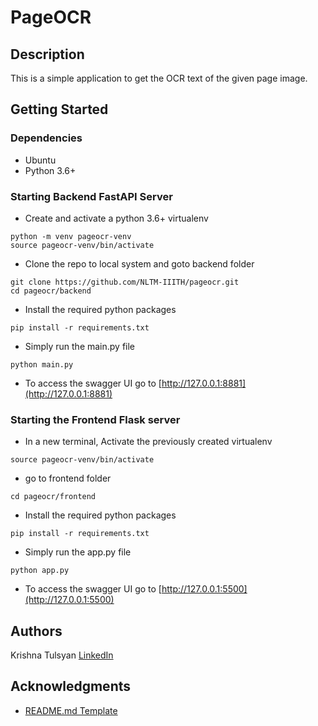 # PageOCR

## Description

This is a simple application to get the OCR text of the given page image.

## Getting Started

### Dependencies

* Ubuntu
* Python 3.6+

### Starting Backend FastAPI Server

* Create and activate a python 3.6+ virtualenv
```
python -m venv pageocr-venv
source pageocr-venv/bin/activate
```
* Clone the repo to local system and goto backend folder
```
git clone https://github.com/NLTM-IIITH/pageocr.git
cd pageocr/backend
```
* Install the required python packages
```
pip install -r requirements.txt
```
* Simply run the main.py file
```
python main.py
```
* To access the swagger UI go to [http://127.0.0.1:8881](http://127.0.0.1:8881)

### Starting the Frontend Flask server

* In a new terminal, Activate the previously created virtualenv
```
source pageocr-venv/bin/activate
```
* go to frontend folder
```
cd pageocr/frontend
```
* Install the required python packages
```
pip install -r requirements.txt
```
* Simply run the app.py file
```
python app.py
```
* To access the swagger UI go to [http://127.0.0.1:5500](http://127.0.0.1:5500)


## Authors

Krishna Tulsyan
[LinkedIn](https://www.linkedin.com/in/krishna-tulsyan/)

<!-- ## License

This project is licensed under the [NAME HERE] License - see the LICENSE.md file for details -->

## Acknowledgments

* [README.md Template](https://gist.github.com/DomPizzie/7a5ff55ffa9081f2de27c315f5018afc)